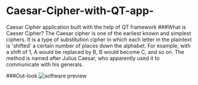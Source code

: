 # Caesar-Cipher-with-QT-app-
Caesar Cipher application built with the help of QT framework
###What is Caeser Cipher?
The Caesar cipher is one of the earliest known and simplest ciphers. It is a type of substitution cipher in which each letter in the plaintext is 'shifted' a certain number of places down the alphabet. For example, with a shift of 1, A would be replaced by B, B would become C, and so on. The method is named after Julius Caesar, who apparently used it to communicate with his generals.

###Out-look
![software preview]((https://raw.githubusercontent.com/Anondo/Caesar-Cipher-with-QT-app-/master/AAACC.jpg))

